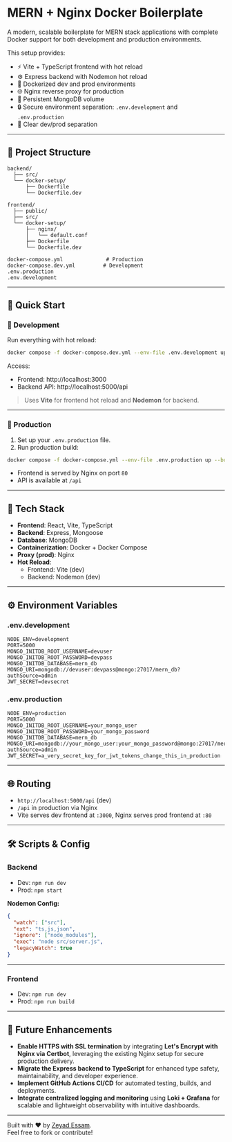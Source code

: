 # MERN + Nginx Docker Boilerplate

A modern, scalable boilerplate for MERN stack applications with complete Docker support for both development and production environments.

This setup provides:

- ⚡ Vite + TypeScript frontend with hot reload
- ⚙️ Express backend with Nodemon hot reload
- 🐳 Dockerized dev and prod environments
- 🌐 Nginx reverse proxy for production
- 🔁 Persistent MongoDB volume
- 🔒 Secure environment separation: `.env.development` and `.env.production`
- 🧩 Clear dev/prod separation

---

## 📁 Project Structure

```plaintext
backend/
  ├── src/
  └── docker-setup/
      ├── Dockerfile
      └── Dockerfile.dev

frontend/
  ├── public/
  ├── src/
  └── docker-setup/
      ├── nginx/
      │   └── default.conf
      ├── Dockerfile
      └── Dockerfile.dev

docker-compose.yml              # Production
docker-compose.dev.yml         # Development
.env.production
.env.development

```

---

## 🚀 Quick Start

### 🔧 Development

Run everything with hot reload:

```bash
docker compose -f docker-compose.dev.yml --env-file .env.development up --build
```

Access:

- Frontend: http://localhost:3000
- Backend API: http://localhost:5000/api

> Uses **Vite** for frontend hot reload and **Nodemon** for backend.

---

### 🚢 Production

1. Set up your `.env.production` file.
2. Run production build:

```bash
docker compose -f docker-compose.yml --env-file .env.production up --build
```

- Frontend is served by Nginx on port `80`
- API is available at `/api`

---

## 🔨 Tech Stack

- **Frontend**: React, Vite, TypeScript
- **Backend**: Express, Mongoose
- **Database**: MongoDB
- **Containerization**: Docker + Docker Compose
- **Proxy (prod)**: Nginx
- **Hot Reload**:
  - Frontend: Vite (dev)
  - Backend: Nodemon (dev)

---

## ⚙️ Environment Variables

### .env.development

```env
NODE_ENV=development
PORT=5000
MONGO_INITDB_ROOT_USERNAME=devuser
MONGO_INITDB_ROOT_PASSWORD=devpass
MONGO_INITDB_DATABASE=mern_db
MONGO_URI=mongodb://devuser:devpass@mongo:27017/mern_db?authSource=admin
JWT_SECRET=devsecret
```

### .env.production

```env
NODE_ENV=production
PORT=5000
MONGO_INITDB_ROOT_USERNAME=your_mongo_user
MONGO_INITDB_ROOT_PASSWORD=your_mongo_password
MONGO_INITDB_DATABASE=mern_db
MONGO_URI=mongodb://your_mongo_user:your_mongo_password@mongo:27017/mern_db?authSource=admin
JWT_SECRET=a_very_secret_key_for_jwt_tokens_change_this_in_production
```

---

## 🌐 Routing

- `http://localhost:5000/api` (dev)
- `/api` in production via Nginx
- Vite serves dev frontend at `:3000`, Nginx serves prod frontend at `:80`

---

## 🛠 Scripts & Config

### Backend

- Dev: `npm run dev`
- Prod: `npm start`

**Nodemon Config:**

```json
{
  "watch": ["src"],
  "ext": "ts,js,json",
  "ignore": ["node_modules"],
  "exec": "node src/server.js",
  "legacyWatch": true
}
```

---

### Frontend

- Dev: `npm run dev`
- Prod: `npm run build`

---

## 🚀 Future Enhancements

- **Enable HTTPS with SSL termination** by integrating **Let's Encrypt with Nginx via Certbot**, leveraging the existing Nginx setup for secure production delivery.
- **Migrate the Express backend to TypeScript** for enhanced type safety, maintainability, and developer experience.
- **Implement GitHub Actions CI/CD** for automated testing, builds, and deployments.
- **Integrate centralized logging and monitoring** using **Loki + Grafana** for scalable and lightweight observability with intuitive dashboards.

---

Built with ❤️ by [Zeyad Essam](https://github.com/zeyad-essam-16).  
Feel free to fork or contribute!
